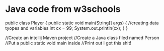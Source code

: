 # Java code from w3schools
public class Player {
    public static void main(String[] args) {
        //creating data tyopes and variables
        int cx = 99;
        System.out.println(cx);
    }
}

//Create an intellij Maven project
//Create a Java class filed named Person
//Put a public static void main inside
//Print out I got this shit!
